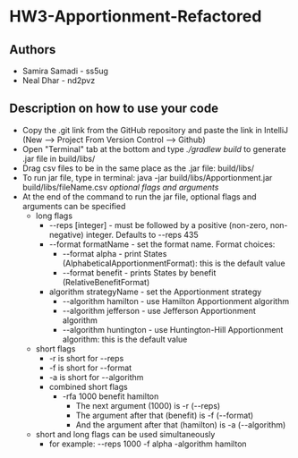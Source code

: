 # HW3-Apportionment-Refactored

## Authors

* Samira Samadi - ss5ug
* Neal Dhar - nd2pvz

## Description on how to use your code
* Copy the .git link from the GitHub repository and paste the link in IntelliJ (New --> Project From Version Control --> Github)
* Open "Terminal" tab at the bottom and type *./gradlew build* to generate .jar file in build/libs/
* Drag csv files to be in the same place as the .jar file: build/libs/
* To run jar file, type in terminal: java -jar build/libs/Apportionment.jar build/libs/fileName.csv *optional flags and arguments*
* At the end of the command to run the jar file, optional flags and arguments can be specified 
  * long flags
    * --reps [integer] - must be followed by a positive (non-zero, non-negative) integer. Defaults to --reps 435 
    * --format formatName - set the format name. Format choices:
      * --format alpha - print States (AlphabeticalApportionmentFormat): this is the default value 
      * --format benefit - prints States by benefit (RelativeBenefitFormat)
    * algorithm strategyName - set the Apportionment strategy 
      * --algorithm hamilton - use Hamilton Apportionment algorithm 
      * --algorithm jefferson  - use Jefferson Apportionment algorithm 
      * --algorithm huntington - use Huntington-Hill Apportionment algorithm: this is the default value
  * short flags
    * -r is short for --reps
    * -f is short for --format 
    * -a is short for --algorithm
    * combined short flags
      * -rfa 1000 benefit hamilton
        * The next argument (1000) is -r (--reps)
        * The argument after that (benefit)  is -f (--format)
        * And the argument after that (hamilton) is -a (--algorithm)
  * short and long flags can be used simultaneously
    * for example: --reps 1000 -f alpha -algorithm hamilton

